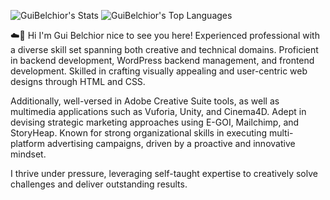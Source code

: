 
![GuiBelchior's Stats](https://github-readme-stats.vercel.app/api?username=GuiBelchior&theme=vue-dark&show_icons=true&hide_border=true&count_private=true) ![GuiBelchior's Top Languages](https://github-readme-stats.vercel.app/api/top-langs/username=GuiBelchior&theme=vue-dark&show_icons=true&hide_border=true&count_private=true)

                       
:cloud::floppy_disk: Hi I'm Gui Belchior nice to see you here! 
Experienced professional with a diverse skill set spanning both creative and technical domains. Proficient in backend development, WordPress backend management, and frontend development.
Skilled in crafting visually appealing and user-centric web designs through HTML and CSS.

Additionally, well-versed in Adobe Creative Suite tools, as well as multimedia applications such as Vuforia, Unity, and Cinema4D. 
Adept in devising strategic marketing approaches using E-GOI, Mailchimp, and StoryHeap. Known for strong organizational skills in executing multi-platform advertising campaigns,
driven by a proactive and innovative mindset.

I thrive under pressure, leveraging self-taught expertise to creatively solve challenges and deliver outstanding results.



